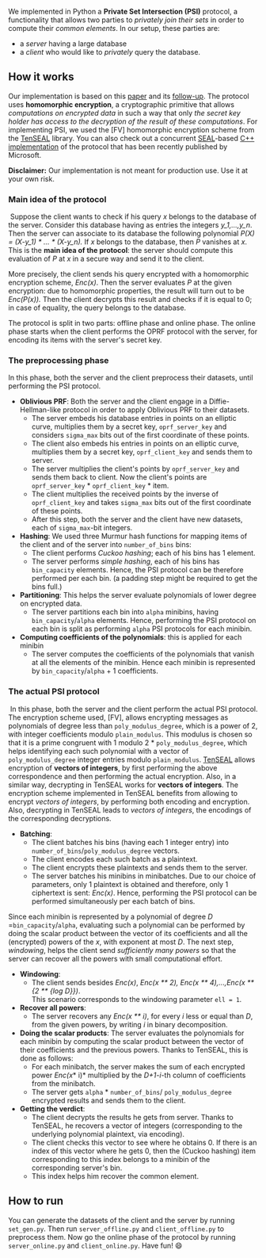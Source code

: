 We implemented in Python a **Private Set Intersection (PSI)** protocol, a functionality that allows two parties to *privately join their sets* in order to compute their *common elements*. In our setup, these parties are:
​
* a *server* having a large database
* a *client* who would like to *privately* query the database.
​
## How it works
Our implementation is based on this [paper](https://eprint.iacr.org/2017/299.pdf) and its [follow-up](https://eprint.iacr.org/2018/787.pdf). The protocol uses **homomorphic encryption**, a cryptographic primitive that allows *computations on encrypted data* in such a way that only *the secret key holder has access to the decryption of the result of these computations*. For implementing PSI, we used the [FV] homomorphic encryption scheme from the [TenSEAL](https://github.com/OpenMined/TenSEAL) library. You can also check out a concurrent [SEAL](https://github.com/microsoft/SEAL)-based [C++ implementation](https://github.com/microsoft/APSI) of the protocol that has been recently published by Microsoft.

**Disclaimer:** Our implementation is not meant for production use. Use it at your own risk.
​
### Main idea of the protocol
​
Suppose the client wants to check if his query *x* belongs to the database of the server. Consider this database having as entries the integers *y_1,...,y_n*. Then the server can associate to its database the following polynomial *P(X) = (X-y_1) * ... * (X-y_n).* If  *x* belongs to the database, then *P* vanishes at *x*. This is the **main idea of the protocol**: the server should compute this evaluation of *P* at *x* in a secure way and send it to the client. 
​

More precisely, the client sends his query encrypted with a homomorphic encryption scheme, *Enc(x)*. Then the server evaluates *P* at the given encryption: due to homomorphic properties, the result will turn out to be *Enc(P(x)).* Then the client decrypts this result and checks if it is equal to 0; in case of equality, the query belongs to the database. 
​

The protocol is split in two parts: offline phase and online phase. The online phase starts when the client performs the OPRF protocol with the server, for encoding its items with the server's secret key.
​
### The preprocessing phase
In this phase, both the server and the client preprocess their datasets, until performing the PSI protocol.
​
* **Oblivious PRF**: Both the server and the client engage in a Diffie-Hellman-like protocol in order to apply Oblivious PRF to their datasets. 
  * The server embeds his database entries in points on an elliptic curve, multiplies them by a secret key, ```oprf_server_key``` and considers ```sigma_max``` bits out of the first coordinate of these points.
  * The client also embeds his entries in points on an elliptic curve, multiplies them by a secret key, ```oprf_client_key``` and sends them to server.
  * The server multiplies the client's points by ```oprf_server_key``` and sends them back to client. Now the client's points are ```oprf_server_key``` * ```oprf_client_key``` * item.
  * The client multiplies the received points by the inverse of ```oprf_client_key``` and takes ```sigma_max``` bits out of the first coordinate of these points.
  * After this step, both the server and the client have new datasets, each of ```sigma_max```-bit integers.
​
* **Hashing**: We used three Murmur hash functions for mapping items of the client and of the server into ```number_of_bins``` bins:
    * The client performs *Cuckoo hashing*; each of his bins has 1 element. 
    * The server performs *simple hashing*, each of his bins has ```bin_capacity``` elements.
Hence, the PSI protocol can be therefore performed per each bin. (a padding step might be required to get the bins full.)
​
* **Partitioning**: This helps the server evaluate polynomials of lower degree on encrypted data.
    * The server partitions each bin into ```alpha``` minibins, having ```bin_capacity```/```alpha``` elements. 
Hence, performing the PSI protocol on each bin is split as performing ```alpha``` PSI protocols for each minibin. 
​
* **Computing coefficients of the polynomials**: this is applied for each minibin
    * The server computes the coefficients of the polynomials that vanish at all the elements of the minibin. 
Hence each minibin is represented by ```bin_capacity```/```alpha``` + 1 coefficients.

### The actual **PSI** protocol
​
In this phase, both the server and the client perform the actual PSI protocol. The encryption scheme used, [FV], allows encrypting messages as polynomials of degree less than ```poly_modulus_degree```, which is a power of 2, with integer coefficients modulo ```plain_modulus```. This modulus is chosen so that it is a prime congruent with 1 modulo 2 * ```poly_modulus_degree```, which helps identifying each such polynomial with a vector of ```poly_modulus_degree``` integer entries modulo ```plain_modulus```. [TenSEAL](https://github.com/OpenMined/TenSEAL/blob/master/tutorials%2FTutorial%200%20-%20Getting%20Started.ipynb) allows encryption of **vectors of integers**, by first performing the above correspondence and then performing the actual encryption. Also, in a similar way, decrypting in TenSEAL works for **vectors of integers**. The encryption scheme implemented in TenSEAL benefits from allowing to encrypt *vectors of integers*, by performing both encoding and encryption. Also, decrypting in TenSEAL leads to *vectors of integers*, the encodings of the corresponding decryptions.
​
* **Batching**:
     * The client batches his bins (having each 1 integer entry)  into ```number_of_bins```/```poly_modulus_degree``` vectors.
     * The client encodes each such batch as a plaintext.
     * The client encrypts these plaintexts and sends them to the server.
     * The server batches his minibins in minibatches.
 Due to our choice of parameters, only 1 plaintext is obtained and therefore, only 1 ciphertext is sent: *Enc(x)*.
 Hence, performing the PSI protocol can be performed simultaneously per each batch of bins.
 
Since each minibin is represented by a polynomial of degree *D* =```bin_capacity```/```alpha```, evaluating such a polynomial can be performed by doing the scalar product between the vector of its coefficients and all the (encrypted) powers of the *x*, with exponent at most *D*. The next step, *windowing*, helps the client send *sufficiently many powers* so that the server can recover all the powers with small computational effort.
​
* **Windowing**: 
    * The client sends besides *Enc(x)*, *Enc(x ** 2), Enc(x ** 4),...,Enc(x ** {2 ** {log D}})*.     
This scenario corresponds to the windowing parameter ```ell = 1```.
​
* **Recover all powers**:
    * The server recovers any *Enc(x ** i)*, for every *i* less or equal than *D*, from the given powers, by writing *i* in binary decomposition.
​
* **Doing the scalar products**: The server evaluates the polynomials for each minibin by computing the scalar product between the vector of their coefficients and the previous powers. Thanks to TenSEAL, this is done as follows:
    * For each minibatch, the server makes the sum of each encrypted power *Enc(x** i)* multiplied by the *D+1-i*-th column of coefficients from the minibatch.
    * The server gets ```alpha``` * ```number_of_bins```/ ```poly_modulus_degree``` encrypted results and sends them to the client.
​
* **Getting the verdict**:
    * The client decrypts the results he gets from server. Thanks to TenSEAL, he recovers a vector of integers (corresponding to the underlying polynomial plaintext, via encoding). 
    * The client checks this vector to see where he obtains 0. If there is an index of this vector where he gets 0, then the (Cuckoo hashing) item corresponding to this index belongs to a minibin of the corresponding server's bin.
    * This index helps him recover the common element.
​
## How to run
You can generate the datasets of the client and the server by running ```set_gen.py```. Then run ```server_offline.py``` and ```client_offline.py``` to preprocess them. Now go the online phase of the protocol by running ```server_online.py``` and ```client_online.py```. Have fun! :smile: 
